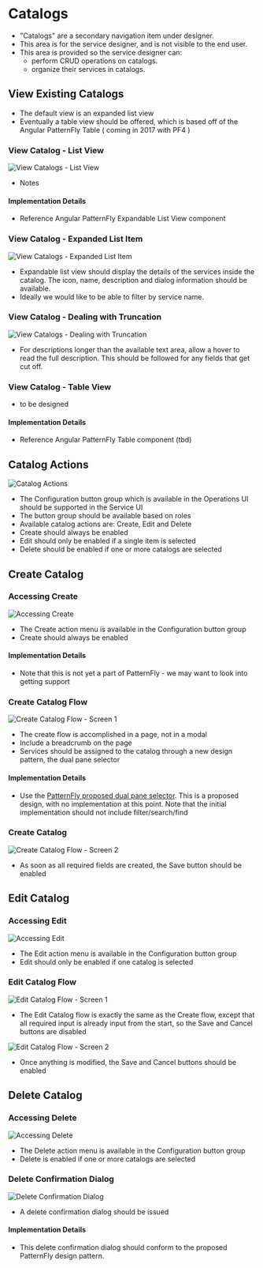 # Catalogs

- "Catalogs" are a secondary navigation item under designer.
- This area is for the service designer, and is not visible to the end user.
- This area is provided so the service designer can:
  - perform CRUD operations on catalogs.
  - organize their services in catalogs.

## View Existing Catalogs
- The default view is an expanded list view
- Eventually a table view should be offered, which is based off of the Angular PatternFly Table ( coming in 2017 with PF4 )

### View Catalog - List View
![View Catalogs - List View](img/Catalogs-ListView.png)
- Notes

#### Implementation Details
- Reference Angular PatternFly Expandable List View component

### View Catalog - Expanded List Item
![View Catalogs - Expanded List Item](img/Catalogs-ExpandedListView.png)
- Expandable list view should display the details of the services inside the catalog.  The icon, name, description and dialog information should be available.
- Ideally we would like to be able to filter by service name.

### View Catalog - Dealing with Truncation
![View Catalogs - Dealing with Truncation](img/Catalogs-ListViewTruncation.png)
- For descriptions longer than the available text area, allow a hover to read the full description.  This should be followed for any fields that get cut off.

### View Catalog - Table View
- to be designed

#### Implementation Details
- Reference Angular PatternFly Table component (tbd)

## Catalog Actions
![Catalog Actions](img/CatalogsAvailableActions.png)

- The Configuration button group which is available in the Operations UI should be supported in the Service UI
- The button group should be available based on roles
- Available catalog actions are: Create, Edit and Delete
- Create should always be enabled
- Edit should only be enabled if a single item is selected
- Delete should be enabled if one or more catalogs are selected

## Create Catalog

### Accessing Create
![Accessing Create](img/CatalogsAccessingCreate.png)
- The Create action menu is available in the Configuration button group
- Create should always be enabled

#### Implementation Details
- Note that this is not yet a part of PatternFly - we may want to look into getting support

### Create Catalog Flow
![Create Catalog Flow - Screen 1](img/Catalogs-CreateFlow-01.png)
- The create flow is accomplished in a page, not in a modal
- Include a breadcrumb on the page
- Services should be assigned to the catalog through a new design pattern, the dual pane selector

#### Implementation Details
- Use the [PatternFly proposed dual pane selector](https://github.com/patternfly/patternfly-design/pull/36).  This is a proposed design, with no implementation at this point.  Note that the initial implementation should not include filter/search/find

### Create Catalog
![Create Catalog Flow - Screen 2](img/Catalogs-CreateFlow-02.png)
- As soon as all required fields are created, the Save button should be enabled

## Edit Catalog

### Accessing Edit
![Accessing Edit](img/CatalogsAccessingEdit.png)
- The Edit action menu is available in the Configuration button group
- Edit should only be enabled if one catalog is selected

### Edit Catalog Flow
![Edit Catalog Flow - Screen 1](img/Catalogs-EditFlow-01.png)
- The Edit Catalog flow is exactly the same as the Create flow, except that all required input is already input from the start, so the Save and Cancel buttons are disabled

![Edit Catalog Flow - Screen 2](img/Catalogs-EditFlow-02.png)
- Once anything is modified, the Save and Cancel buttons should be enabled

## Delete Catalog

### Accessing Delete
![Accessing Delete](img/CatalogsAccessingDelete.png)
- The Delete action menu is available in the Configuration button group
- Delete is enabled if one or more catalogs are selected

### Delete Confirmation Dialog
![Delete Confirmation Dialog](img/Catalogs-DeleteConfirmation.png)
- A delete confirmation dialog should be issued

#### Implementation Details
- This delete confirmation dialog should conform to the proposed PatternFly design pattern.
